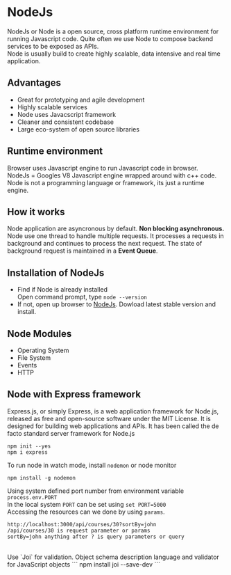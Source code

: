 # NodeJs
NodeJs or Node is a open source, cross platform runtime environment for running Javascript code. Quite often we use Node to compose backend services to be exposed as APIs. <br/>
Node is usually build to create highly scalable, data intensive and real time application.

## Advantages
- Great for prototyping and agile development
- Highly scalable services
- Node uses Javacscript framework
- Cleaner and consistent codebase
- Large eco-system of open source libraries

## Runtime environment
Browser uses Javascript engine to run Javascript code in browser. <br/>
NodeJs = Googles V8 Javascript engine wrapped around with c++ code.<br/>
Node is not a programming language or framework, its just a runtime engine. <br/>

## How it works
Node application are asyncronous by default. <b>Non blocking asynchronous.</b><br/>
Node use one thread to handle multiple requests. It processes a requests in background and continues to process the next request. The state of background request is maintained in a <b>Event Queue</b>.

## Installation of NodeJs
- Find if Node is already installed<br/>
Open command prompt, type `node --version`
- If not, open up browser to [NodeJs](https://nodejs.org/en). Dowload latest stable version and install.

## Node Modules
- Operating System
- File System
- Events
- HTTP

## Node with Express framework
Express.js, or simply Express, is a web application framework for Node.js, released as free and open-source software under the MIT License. It is designed for building web applications and APIs. It has been called the de facto standard server framework for Node.js
<br/>
```
npm init --yes
npm i express
```
To run node in watch mode, install `nodemon` or node monitor
```
npm install -g nodemon
```
Using system defined port number from environment variable `process.env.PORT`<br/>
In the local system `PORT` can be set using `set PORT=5000`<br/>
Accessing the resources can we done by using `params`.<br/>
```
http://localhost:3000/api/courses/30?sortBy=john
/api/courses/30 is request parameter or params
sortBy=john anything after ? is query parameters or query
```
<br/>
Use `Joi` for validation. Object schema description language and validator for JavaScript objects
```
npm install joi --save-dev
```





